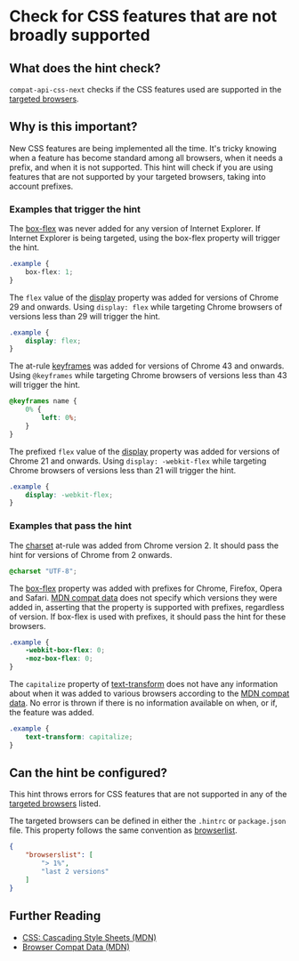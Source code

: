 # Check for CSS features that are not broadly supported

## What does the hint check?

`compat-api-css-next` checks if the CSS features used are
supported in the [targeted browsers][browser-context].

## Why is this important?

New CSS features are being implemented all the time. It's tricky knowing
when a feature has become standard among all browsers, when it needs a prefix,
and when it is not supported. This hint will check if you are using features
that are not supported by your targeted browsers, taking into account prefixes.

### Examples that **trigger** the hint

The [box-flex](https://developer.mozilla.org/en-US/docs/Web/CSS/box-flex) was
never added for any version of Internet Explorer. If Internet Explorer is
being targeted, using the box-flex property will trigger the hint.

```css
.example {
    box-flex: 1;
}
```

The `flex` value of the [display](https://developer.mozilla.org/en-US/docs/Web/CSS/display)
property was added for versions of Chrome 29 and onwards. Using `display: flex`
while targeting Chrome browsers of versions less than 29
will trigger the hint.

```css
.example {
    display: flex;
}
```

The at-rule [keyframes](https://developer.mozilla.org/en-US/docs/Web/CSS/@keyframes) was added for versions of Chrome 43 and onwards. Using `@keyframes`
while targeting Chrome browsers of versions less than 43
will trigger the hint.

```css
@keyframes name {
    0% {
        left: 0%;
    }
}
```

The prefixed `flex` value of the
[display](https://developer.mozilla.org/en-US/docs/Web/CSS/display)
property was added for versions of Chrome 21 and onwards.
Using `display: -webkit-flex` while targeting Chrome browsers of
versions less than 21 will trigger the hint.

```css
.example {
    display: -webkit-flex;
}
```

### Examples that **pass** the hint
The [charset](https://developer.mozilla.org/en-US/docs/Web/CSS/@charset)
at-rule was added from Chrome version 2. It should pass the hint for
versions of Chrome from 2 onwards.

```css
@charset "UTF-8";
```

The [box-flex](https://developer.mozilla.org/en-US/docs/Web/CSS/box-flex) property
was added with prefixes for Chrome, Firefox, Opera and Safari.
[MDN compat data][browser-compat] does not specify which versions
they were added in, asserting that the property is supported with
prefixes, regardless of version. If box-flex is used with prefixes,
it should pass the hint for these browsers.

```css
.example {
    -webkit-box-flex: 0;
    -moz-box-flex: 0;
}
```

The `capitalize` property of [text-transform](https://developer.mozilla.org/en-US/docs/Web/CSS/text-transform)
does not have any information about when it was added to various browsers
according to the  [MDN compat data][browser-compat]. No error is thrown
if there is no information available on when, or if, the feature was added.

```css
.example {
    text-transform: capitalize;
}
```

## Can the hint be configured?

This hint throws errors for CSS features that are not supported in any of the
[targeted browsers](../../hint/docs/user-guide/configuring-webhint/browser-context.md) listed.

The targeted browsers can be defined in either the `.hintrc` or `package.json` file.
This property follows the same convention as [browserlist](https://github.com/browserslist/browserslist#readme).

```json
{
    "browserslist": [
        "> 1%",
        "last 2 versions"
    ]
}
```

## Further Reading

* [CSS: Cascading Style Sheets (MDN)][docmdn]
* [Browser Compat Data (MDN)][browser-compat]

<!-- Link labels: -->

[docmdn]: https://developer.mozilla.org/en-US/docs/Web/CSS
[browser-compat]: https://github.com/mdn/browser-compat-data
[browser-context]: https://webhint.io/docs/user-guide/configuring-webhint/browser-context/
